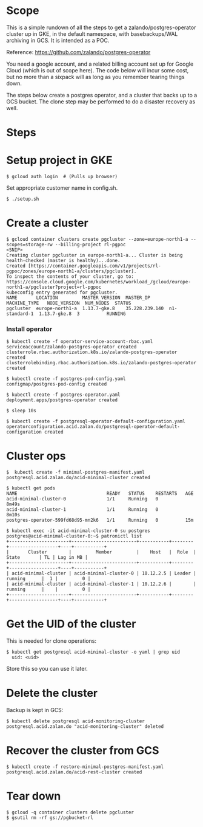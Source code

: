 # Scope

This is a simple rundown of all the steps to get a zalando/postgres-operator cluster up in GKE, in the default namespace, with basebackups/WAL archiving in GCS. It is intended as a POC.

Reference: https://github.com/zalando/postgres-operator

You need a google account, and a related billing account set up for Google Cloud (which is out of scope here). The code below will incur some cost, but no more than a sixpack will as long as you remember tearing things down.

The steps below create a postgres operator, and a cluster that backs up to a GCS bucket. The clone step may be performed to do a disaster recovery as well. 

# Steps

# Setup project in GKE

```console
$ gcloud auth login  # (Pulls up browser)
```

Set appropriate customer name in config.sh. 

```
$ ./setup.sh
```



# Create a cluster

```console
$ gcloud container clusters create pgcluster --zone=europe-north1-a --scopes=storage-rw --billing-project rl-pgpoc
<SNIP>
Creating cluster pgcluster in europe-north1-a... Cluster is being health-checked (master is healthy)...done.
Created [https://container.googleapis.com/v1/projects/rl-pgpoc/zones/europe-north1-a/clusters/pgcluster].
To inspect the contents of your cluster, go to: https://console.cloud.google.com/kubernetes/workload_/gcloud/europe-north1-a/pgcluster?project=rl-pgpoc
kubeconfig entry generated for pgcluster.
NAME       LOCATION         MASTER_VERSION  MASTER_IP       MACHINE_TYPE   NODE_VERSION  NUM_NODES  STATUS
pgcluster  europe-north1-a  1.13.7-gke.8    35.228.239.140  n1-standard-1  1.13.7-gke.8  3          RUNNING
```

### Install operator

```console
$ kubectl create -f operator-service-account-rbac.yaml 
serviceaccount/zalando-postgres-operator created
clusterrole.rbac.authorization.k8s.io/zalando-postgres-operator created
clusterrolebinding.rbac.authorization.k8s.io/zalando-postgres-operator created

$ kubectl create -f postgres-pod-config.yaml 
configmap/postgres-pod-config created

$ kubectl create -f postgres-operator.yaml 
deployment.apps/postgres-operator created

$ sleep 10s

$ kubectl create -f postgresql-operator-default-configuration.yaml 
operatorconfiguration.acid.zalan.do/postgresql-operator-default-configuration created
```

# Cluster ops

```console
$  kubectl create -f minimal-postgres-manifest.yaml 
postgresql.acid.zalan.do/acid-minimal-cluster created

$ kubectl get pods
NAME                                 READY   STATUS    RESTARTS   AGE
acid-minimal-cluster-0               1/1     Running   0          8m49s
acid-minimal-cluster-1               1/1     Running   0          8m10s
postgres-operator-599fd68d95-mn2k6   1/1     Running   0          15m

$ kubectl exec -it acid-minimal-cluster-0 su postgres
postgres@acid-minimal-cluster-0:~$ patronictl list
+----------------------+------------------------+-----------+--------+------------------+----+-----------+
|       Cluster        |         Member         |    Host   |  Role  |      State       | TL | Lag in MB |
+----------------------+------------------------+-----------+--------+------------------+----+-----------+
| acid-minimal-cluster | acid-minimal-cluster-0 | 10.12.2.5 | Leader |     running      |  1 |         0 |
| acid-minimal-cluster | acid-minimal-cluster-1 | 10.12.2.6 |        |     running      |    |         0 |
+----------------------+------------------------+-----------+--------+------------------+----+-----------+
```

# Get the UID of the cluster 

This is needed for clone operations:

```console
$ kubectl get postgresql acid-minimal-cluster -o yaml | grep uid
  uid: <uid>
```

Store this so you can use it later.

# Delete the cluster

Backup is kept in GCS:


```console
$ kubectl delete postgresql acid-monitoring-cluster
postgresql.acid.zalan.do "acid-monitoring-cluster" deleted
```

# Recover the cluster from GCS

```console
$ kubectl create -f restore-minimal-postgres-manifest.yaml 
postgresql.acid.zalan.do/acid-rest-cluster created
```

# Tear down

```console
$ gcloud -q container clusters delete pgcluster
$ gsutil rm -rf gs://pgbucket-rl
```

